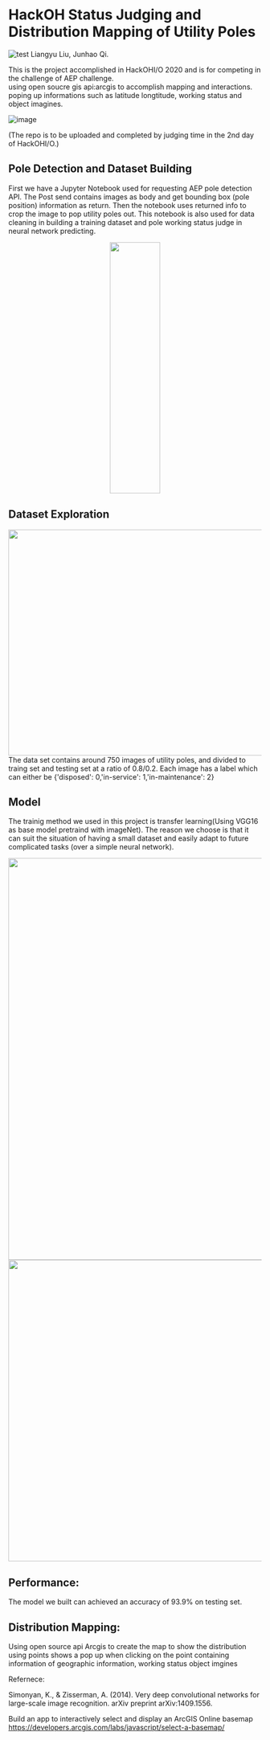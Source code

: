 # HackOH Status Judging and Distribution Mapping of Utility Poles
![test](https://github.com/favicon.ico) Liangyu Liu, Junhao Qi.  

This is the project accomplished in HackOHI/O 2020 and is for competing in the challenge of AEP challenge.  
using open soucre gis api:arcgis to accomplish mapping and interactions. poping up informations such as latitude  longtitude, working status and object imagines. 

![image](https://github.com/LiangyuLiu/HackOH_Status-Judging-and-Distribution-Mapping-of-Utilitiy-Poles/blob/main/Deliverables/DistributionMapping.png)  


(The repo is to be uploaded and completed by judging time in the 2nd day of HackOHI/O.)    

##  Pole Detection and Dataset Building  

First we have a Jupyter Notebook used for requesting AEP pole detection API. The Post send contains images as body and get bounding box (pole position) information as return. Then the notebook uses returned info to crop the image to pop utility poles out. This notebook is also used for data cleaning in building a training dataset and pole working status judge in neural network predicting.    


     
<div align=center><img width="100" height="500" src="https://github.com/LiangyuLiu/HackOH_Status-Judging-and-Distribution-Mapping-of-Utilitiy-Poles/blob/main/Deliverables/PoleDetectionSample.PNG"/></div>        

 



         
         
## Dataset Exploration      

<div align=center><img width="600" height="450" src="https://github.com/LiangyuLiu/HackOH_Status-Judging-and-Distribution-Mapping-of-Utilitiy-Poles/blob/main/Deliverables/Dataset.png"/></div>    
The data set contains around 750 images of utility poles, and divided to traing set and testing set at a ratio of 0.8/0.2. Each image has a label which can either be {'disposed': 0,'in-service': 1,'in-maintenance': 2}       



## Model       


The trainig method we used in this project is transfer learning(Using VGG16 as base model  pretraind with imageNet). The reason we choose is that it can suit the situation of having a small dataset and 
easily adapt to future complicated tasks (over a simple neural network).         



<img width="600" height="800" src="https://github.com/LiangyuLiu/HackOH_Status-Judging-and-Distribution-Mapping-of-Utilitiy-Poles/blob/main/Deliverables/ModelSummary.png"/>      
<img width=600" height="600" src="https://github.com/LiangyuLiu/HackOH_Status-Judging-and-Distribution-Mapping-of-Utilitiy-Poles/blob/main/Deliverables/Accuracy%20and%20Loss.png"/> 

	
## Performance:      
 

The model we built can achieved an accuracy of 93.9% on testing set.   


## Distribution Mapping:        

Using open source api Arcgis to create the map to show the distribution using points shows a pop up when clicking on the point containing information of geographic information, working status object imgines       







Refernece:
   

Simonyan, K., & Zisserman, A. (2014). Very deep convolutional networks for large-scale image recognition. arXiv preprint arXiv:1409.1556.  


Build an app to interactively select and display an ArcGIS Online basemap https://developers.arcgis.com/labs/javascript/select-a-basemap/     
